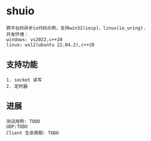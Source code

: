 # shuio
    跨平台的异步io代码示例，支持win32(iocp)、linux(io_uring).
    开发环境：
    windows: vs2022,c++20
    linux: wsl2(ubuntu 22.04.2),c++20

## 支持功能
    1. socket 读写
    2. 定时器

## 进展
    测试用例: TODO
    UDP:TODO
    Client 生命周期: TODO
